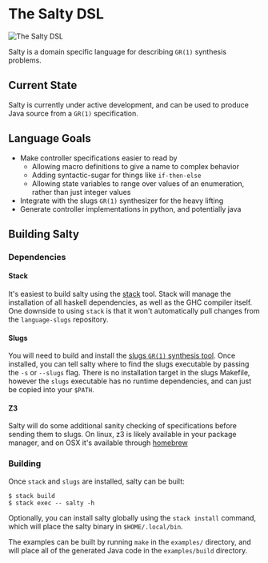 # The Salty DSL
![The Salty DSL](docs/salty-header.png)

Salty is a domain specific language for describing `GR(1)` synthesis problems.

## Current State

Salty is currently under active development, and can be used to produce Java
source from a `GR(1)` specification.

## Language Goals

* Make controller specifications easier to read by
  - Allowing macro definitions to give a name to complex behavior
  - Adding syntactic-sugar for things like `if-then-else`
  - Allowing state variables to range over values of an enumeration, rather than
    just integer values
* Integrate with the slugs `GR(1)` synthesizer for the heavy lifting
* Generate controller implementations in python, and potentially java

## Building Salty

### Dependencies

#### Stack

It's easiest to build salty using the [stack][stack] tool.  Stack will manage
the installation of all haskell dependencies, as well as the GHC compiler
itself. One downside to using `stack` is that it won't automatically pull
changes from the `language-slugs` repository.

#### Slugs

You will need to build and install the [slugs `GR(1)` synthesis tool][slugs].
Once installed, you can tell salty where to find the slugs executable by passing
the `-s` or `--slugs` flag. There is no installation target in the slugs
Makefile, however the `slugs` executable has no runtime dependencies, and can
just be copied into your `$PATH`.

#### Z3

Salty will do some additional sanity checking of specifications before sending
them to slugs. On linux, z3 is likely available in your package manager, and on
OSX it's available through [homebrew][homebrew]

### Building

Once `stack` and `slugs` are installed, salty can be built:

```shell
$ stack build
$ stack exec -- salty -h
```

Optionally, you can install salty globally using the `stack install` command,
which will place the salty binary in `$HOME/.local/bin`.

The examples can be built by running `make` in the `examples/` directory, and
will place all of the generated Java code in the `examples/build` directory.

[stack]: http://docs.haskellstack.org/en/stable/README/#how-to-install
[slugs]: https://github.com/VerifiableRobotics/slugs
[homebrew]: https://brew.sh
